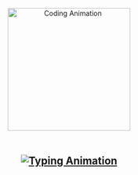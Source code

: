 <div align="center">
  <!-- Rotating Animated Computer -->
  <img src="https://user-images.githubusercontent.com/74038190/212750996-938b257b-266c-45a7-9af7-655341c0f58b.gif" 
       width="250" 
       alt="Coding Animation"
       style="animation: spin 12s linear infinite; margin-bottom: 20px;" />
  <h2>
    <a href="https://git.io/typing-svg">
      <img src="https://readme-typing-svg.demolab.com?font=Fira+Code&weight=500&size=24&duration=2000&pause=1000&color=00FF41&center=true&vCenter=true&width=500&height=50&lines=Hello+Friend!;I+am+Ujal;IoT+Solution+Architect" alt="Typing Animation" />
    </a>
  </h2>
